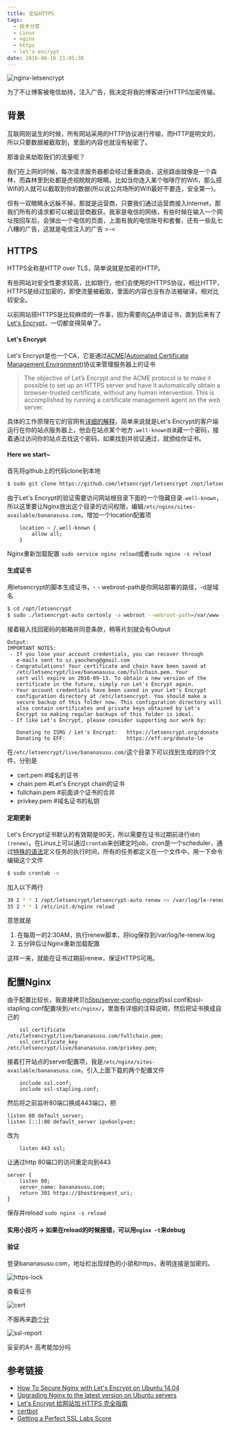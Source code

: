 ```yaml
---
title: 全站HTTPS
tags:
  - 技术分享
  - Linux
  - nginx
  - https
  - let's encrypt
date: 2016-06-16 21:05:38
---
```



![nginx-letsencrypt](/images/https-with-lets-encrypt/nginx-letsencrypt-min.png "Let's Encrypt secure our website with Nginx")

为了不让博客被电信劫持，注入广告，我决定将我的博客进行HTTPS加密传输。

<!-- more -->

## 背景

互联网刚诞生的时候，所有网站采用的HTTP协议进行传输，而HTTP是明文的，所以只要数据被截取到，里面的内容也就没有秘密了。

那谁会来劫取我们的流量呢？

我们在上网的时候，每次请求服务器都会经过重重路由，这些路由就像是一个森林，而森林里到处都是虎视眈眈的眼睛。比如当你连入某个咖啡厅的Wifi，那么搭Wifi的人就可以截取到你的数据(所以说公共场所的Wifi最好不要连，安全第一)。

但有一双眼睛永远躲不掉，那就是运营商，只要我们通过运营商接入Internet，那我们所有的请求都可以被运营商截获。我家是电信的网络，有些时候在输入一个网址按回车后，会弹出一个电信的页面，上面有我的电信账号和套餐，还有一些乱七八糟的广告，这就是电信注入的广告 >-<

## HTTPS
HTTPS全称是HTTP over TLS，简单说就是加密的HTTP。

有些网站对安全性要求较高，比如银行，他们会使用的HTTPS协议，相比HTTP，HTTPS是经过加密的，即使流量被截取，里面的内容也没有办法被破译，相对比较安全。

以前网站搭HTTPS是比较麻烦的一件事，因为需要向[CA](https://en.wikipedia.org/wiki/Certificate_authority)申请证书，直到后来有了[Let's Encrypt](https://letsencrypt.org/)，一切都变得简单了。

#### Let's Encrypt
Let's Encrypt是也一个CA，它是通过[ACME(Automated Certificate Management Environment)](https://github.com/letsencrypt/acme-spec)协议来管理服务器上的证书
>The objective of Let’s Encrypt and the ACME protocol is to make it possible to set up an HTTPS server and have it automatically obtain a browser-trusted certificate, without any human intervention. This is accomplished by running a certificate management agent on the web server.

具体的工作原理在它的官网有[详细的解释](https://letsencrypt.org/how-it-works/)，简单来说就是Let's Encrypt的客户端运行在你的站点服务器上，他会在站点某个地方`.well-known目录`藏一个密码，接着通过访问你的站点去找这个密码，如果找到并验证通过，就颁给你证书。

#### Here we start~

首先将github上的代码clone到本地

``` bash
$ sudo git clone https://github.com/letsencrypt/letsencrypt /opt/letsencrypt
```

由于Let's Encrypt的验证需要访问网站根目录下面的一个隐藏目录`.well-known`，所以这里要让Nginx放出这个目录的访问权限，编辑`/etc/nginx/sites-available/bananasusu.com`，增加一个location配置项

``` nginx
	location ~ /.well-known {
		allow all;
	}
```

Nginx重新加载配置 `sudo service nginx reload`或者`sudo nginx -s reload`

#### 生成证书
用letsencrypt的脚本生成证书，- - webroot-path是你网站部署的路径，-d是域名
``` bash
$ cd /opt/letsencrypt
$ sudo ./letsencrypt-auto certonly -a webroot --webroot-path=/var/www -d bananasusu.com
```
接着输入找回密码的邮箱并同意条款，稍等片刻就会有Output

```
Output:
IMPORTANT NOTES:
 - If you lose your account credentials, you can recover through
   e-mails sent to sz.yaocheng@gmail.com
 - Congratulations! Your certificate and chain have been saved at
   /etc/letsencrypt/live/bananasusu.com/fullchain.pem. Your
   cert will expire on 2016-09-13. To obtain a new version of the
   certificate in the future, simply run Let's Encrypt again.
 - Your account credentials have been saved in your Let's Encrypt
   configuration directory at /etc/letsencrypt. You should make a
   secure backup of this folder now. This configuration directory will
   also contain certificates and private keys obtained by Let's
   Encrypt so making regular backups of this folder is ideal.
 - If like Let's Encrypt, please consider supporting our work by:

   Donating to ISRG / Let's Encrypt:   https://letsencrypt.org/donate
   Donating to EFF:                    https://eff.org/donate-le
```

在`/etc/letsencrypt/live/bananasusu.com/`这个目录下可以找到生成的四个文件，分别是
- cert.pem #域名的证书
- chain.pem #Let's Encrypt chain的证书
- fullchain.pem #前面讲个证书的合并
- privkey.pem #域名证书的私钥



#### 定期更新
Let's Encrypt证书默认的有效期是90天，所以需要在证书过期前进行`续约(renew)`。在Linux上可以通过`crontab`来创建定时job，cron是一个scheduler，通过[特殊的语法](http://www.corntab.com/pages/crontab-gui)定义任务的执行时间，所有的任务都定义在一个文件中，用一下命令编辑这个文件
```bash
$ sudo crontab -e
```
加入以下两行
```bash
30 2 * * 1 /opt/letsencrypt/letsencrypt-auto renew >> /var/log/le-renew.log
35 2 * * 1 /etc/init.d/nginx reload
```
意思就是
1. 在每周一的2:30AM，执行renew脚本，将log保存到/var/log/le-renew.log
2. 五分钟后让Nginx重新加载配置

这样一来，就能在证书过期前renew，保证HTTPS可用。

## 配置Nginx

由于配置比较长，我直接拷贝[h5bp/server-config-nginx](https://github.com/h5bp/server-configs-nginx/blob/master/h5bp/directive-only/)的ssl.conf和ssl-stapling.conf配置块到`/etc/nginx/`，里面有详细的注释说明，然后把证书换成自己的

``` nginx
    ssl_certificate /etc/letsencrypt/live/bananasusu.com/fullchain.pem;
    ssl_certificate_key /etc/letsencrypt/live/bananasusu.com/privkey.pem;
```

接着打开站点的server配置项，我是`/etc/nginx/sites-available/bananasusu.com`，引入上面下载的两个配置文件
``` nginx
	include ssl.conf;
	include ssl-stapling.conf;
```

然后将之前监听80端口换成443端口，把

``` nginx
listen 80 default_server;
listen [::]:80 default_server ipv6only=on;
```
改为
``` nginx
	listen 443 ssl;
```

让通过http 80端口的访问重定向到443

``` nginx
server {
	listen 80;
	server_name: bananasusu.com;
	return 301 https://$host$request_uri;
}
```

保存并reload `sudo nginx -s reload`

#### 实用小技巧 -> 如果在reload的时候报错，可以用`nginx -t`来debug


#### 验证
登录bananasusu.com，地址栏出现绿色的小锁和https，表明连接是加密的。

![https-lock](/images/https-with-lets-encrypt/https-lock-min.png "出现绿色的小锁")

查看证书

![cert](/images/https-with-lets-encrypt/cert-min.png "Let's Encrypt CA颁发给bananasusu.com的证书")

不服再来[跑个分](https://www.ssllabs.com/ssltest/analyze.html?d=bananasusu.com)

![ssl-report](/images/https-with-lets-encrypt/ssl-report-bananasusu-min.png "A+ 高考能加分吗")

妥妥的A+ 高考能加分吗

## 参考链接
- [How To Secure Nginx with Let's Encrypt on Ubuntu 14.04](https://www.digitalocean.com/community/tutorials/how-to-secure-nginx-with-let-s-encrypt-on-ubuntu-14-04)
- [Upgrading Nginx to the latest version on Ubuntu servers](https://leftshift.io/upgrading-nginx-to-the-latest-version-on-ubuntu-servers)
- [Let's Encrypt 给网站加 HTTPS 完全指南](https://ksmx.me/letsencrypt-ssl-https)
- [certbot](https://certbot.eff.org/)
- [Getting a Perfect SSL Labs Score](https://michael.lustfield.net/nginx/getting-a-perfect-ssl-labs-score)
